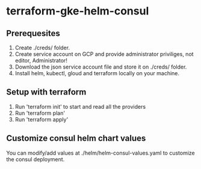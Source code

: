 # terraform-gke-helm-consul

## Prerequesites

1. Create ./creds/ folder.
2. Create service account on GCP and provide administrator priviliges, not editor, Administrator!
3. Download the json service account file and  store it on ./creds/ folder.
4. Install helm, kubectl, gloud and terraform locally on your machine.

##  Setup  with terraform

1. Run 'terraform init' to start and read all the providers
2. Run 'terraform plan'
3. Run 'terraform apply'


## Customize consul helm chart values

You can modify/add values at ./helm/helm-consul-values.yaml to customize the consul deployment.
